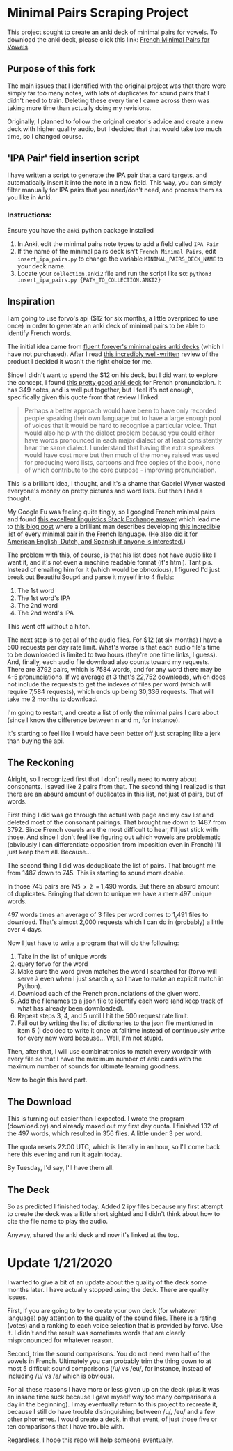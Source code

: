 Minimal Pairs Scraping Project
==============================

This project sought to create an anki deck of minimal pairs for vowels. To
download the anki deck, please click this link: [French Minimal Pairs for
Vowels][6].

Purpose of this fork
----------

The main issues that I identified with the original project was that there were simply far too many notes, with lots of duplicates for sound pairs that I didn't need to train. Deleting these every time I came across them was taking more time than actually doing my revisions.

Originally, I planned to follow the original creator's advice and create a new deck with higher quality audio, but I decided that that would take too much time, so I changed course.   

'IPA Pair' field insertion script
-----------

I have written a script to generate the IPA pair that a card targets, and automatically insert it into the note in a new field. This way, you can simply filter manually for IPA pairs that you need/don't need, and process them as you like in Anki.

### Instructions:

Ensure you have the `anki` python package installed

1. In Anki, edit the minimal pairs note types to add a field called `IPA Pair`
2. If the name of the minimal pairs deck isn't `French Minimal Pairs`, edit `insert_ipa_pairs.py` to change the variable `MINIMAL_PAIRS_DECK_NAME` to your deck name.
3. Locate your `collection.anki2` file and run the script like so: `python3 insert_ipa_pairs.py {PATH_TO_COLLECTION.ANKI2}`

Inspiration
-----------

I am going to use forvo's api ($12 for six months, a little overpriced to use
once) in order to generate an anki deck of minimal pairs to be able to identify
French words.

The initial idea came from [fluent forever's minimal pairs anki
decks][0] (which I have not purchased). After I read [this incredibly
well-written][1] review of the product I decided it wasn't the right choice for
me.

Since I didn't want to spend the $12 on his deck, but I did want to explore the
concept, I found [this pretty good anki deck][2] for French pronunciation. It
has 349 notes, and is well put together, but I feel it's not enough,
specifically given this quote from that review I linked:

> Perhaps a better approach would have been to have only recorded people
> speaking their own language but to have a large enough pool of voices that it
> would be hard to recognise a particular voice. That would also help with the
> dialect problem because you could either have words pronounced in each major
> dialect or at least consistently hear the same dialect. I understand that
> having the extra speakers would have cost more but then much of the money
> raised was used for producing word lists, cartoons and free copies of the
> book, none of which contribute to the core purpose - improving pronunciation.

This is a brilliant idea, I thought, and it's a shame that Gabriel Wyner wasted
everyone's money on pretty pictures and word lists. But then I had a thought.

My Google Fu was feeling quite tingly, so I googled French minimal pairs and
found [this excellent linguistics Stack Exchange answer][3] which lead me to
[this blog post][4] where a brilliant man describes developing [this incredible
list][5] of every minimal pair in the French language. ([He also did it for
American English, Dutch, and Spanish if anyone is interested.][5])

The problem with this, of course, is that his list does not have audio like I
want it, and it's not even a machine readable format (it's html). Tant pis.
Instead of emailing him for it (which would be obnoxious), I figured I'd just
break out BeautifulSoup4 and parse it myself into 4 fields: 

1. The 1st word
2. The 1st word's IPA
3. The 2nd word
4. The 2nd word's IPA

This went off without a hitch.

The next step is to get all of the audio files. For $12 (at six months) I have a
500 requests per day rate limit. What's worse is that each audio file's time to
be downloaded is limited to two hours (they're one time links, I guess). And,
finally, each audio file download also counts toward my requests. There are 3792
pairs, which is 7584 words, and for any word there may be 4-5 pronunciations. If
we average at 3 that's 22,752 downloads, which does not include the requests to
get the indexes of files per word (which will require 7,584 requests), which
ends up being 30,336 requests. That will take me 2 months to download.

I'm going to restart, and create a list of only the minimal pairs I care about
(since I know the difference between n and m, for instance).

It's starting to feel like I would have been better off just scraping like a
jerk than buying the api.

The Reckoning
-------------

Alright, so I recognized first that I don't really need to worry about
consonants. I saved like 2 pairs from that. The second thing I realized is that
there are an absurd amount of duplicates in this list, not just of pairs, but of
words.

First thing I did was go through the actual web page and my csv list and deleted
most of the consonant pairings. That brought me down to 1487 from 3792. Since
French vowels are the most difficult to hear, I'll just stick with those. And
since I don't feel like figuring out which vowels are problematic (obviously I
can differentiate opposition from imposition even in French) I'll just keep them
all. Because...

The second thing I did was deduplicate the list of pairs. That brought me from
1487 down to 745. This is starting to sound more doable.

In those 745 pairs are `745 x 2 =` 1,490 words. But there an absurd amount of
duplicates. Bringing that down to unique we have a mere 497 unique words.

497 words times an average of 3 files per word comes to 1,491 files to download.
That's almost 2,000 requests which I can do in (probably) a little over 4 days.

Now I just have to write a program that will do the following:

1. Take in the list of unique words
2. query forvo for the word
3. Make sure the word given matches the word I searched for (forvo will serve
   `à` even when I just search `a`, so I have to make an explicit match in
   Python).
4. Download each of the French pronunciations of the given word.
5. Add the filenames to a json file to identify each word (and keep track of
   what has already been downloaded).
6. Repeat steps 3, 4, and 5 until I hit the 500 request rate limit.
7. Fail out by writing the list of dictionaries to the json file mentioned in
   item 5 (I decided to write it once at failtime instead of continuously write
   for every new word because... Well, I'm not stupid.

Then, after that, I will use combinatronics to match every wordpair with every
file so that I have the maximum number of anki cards with the maximum number of
sounds for ultimate learning goodness.

Now to begin this hard part.

The Download
------------

This is turning out easier than I expected. I wrote the program (download.py)
and already maxed out my first day quota. I finished 132 of the 497 words, which
resulted in 356 files. A little under 3 per word.

The quota resets 22:00 UTC, which is literally in an hour, so I'll come back
here this evening and run it again today.

By Tuesday, I'd say, I'll have them all.

The Deck
--------

So as predicted I finished today. Added 2 ipy files because my first attempt
to create the deck was a little short sighted and I didn't think about how to
cite the file name to play the audio.

Anyway, shared the anki deck and now it's linked at the top.


Update 1/21/2020
================

I wanted to give a bit of an update about the quality of the deck some months
later. I have actually stopped using the deck. There are quality issues.

First, if you are going to try to create your own deck (for whatever language)
pay attention to the quality of the sound files. There is a rating (votes) and a
ranking to each voice selection that is provided by forvo. Use it. I didn't and
the result was sometimes words that are clearly mispronounced for whatever
reason.

Second, trim the sound comparisons. You do not need even half of the vowels in
French. Ultimately you can probably trim the thing down to at most 5 difficult
sound comparisons (/u/ vs /eu/, for instance, instead of including /u/ vs /a/ which is
obvious).

For all these reasons I have more or less given up on the deck (plus it was an
insane time suck because I gave myself way too many comparisons a day in the
beginning). I may eventually return to this project to recreate it, because I
still do have trouble distinguishing between /u/, /eu/ and a few other phonemes.
I would create a deck, in that event, of just those five or ten comparisons that
I have trouble with.

Regardless, I hope this repo will help someone eventually.

[0]: https://fluent-forever.com/product/fluent-forever-pronunciation-trainer/
[1]: https://www.reddit.com/r/German/comments/2przo1/a_review_of_fluent_forever_foreign_language/
[2]: https://ankiweb.net/shared/info/932662308
[3]: https://linguistics.stackexchange.com/a/11634
[4]: http://verbally.flimzy.com/list-of-french-minimal-pairs/
[5]: https://minimalpairs.net/en
[6]: https://ankiweb.net/shared/info/1347940877

